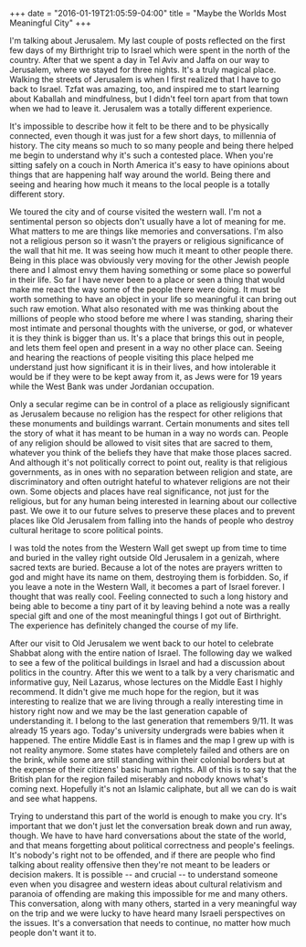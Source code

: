 +++
date = "2016-01-19T21:05:59-04:00"
title = "Maybe the Worlds Most Meaningful City"
+++

I'm talking about Jerusalem. My last couple of posts reflected on the first few days of my Birthright trip to Israel which were spent in the north of the country. After that we spent a day in Tel Aviv and Jaffa on our way to Jerusalem, where we stayed for three nights. It's a truly magical place. Walking the streets of Jerusalem is when I first realized that I have to go back to Israel. Tzfat was amazing, too, and inspired me to start learning about Kaballah and mindfulness, but I didn't feel torn apart from that town when we had to leave it. Jerusalem was a totally different experience.

It's impossible to describe how it felt to be there and to be physically connected, even though it was just for a few short days, to millennia of history. The city means so much to so many people and being there helped me begin to understand why it's such a contested place. When you're sitting safely on a couch in North America it's easy to have opinions about things that are happening half way around the world. Being there and seeing and hearing how much it means to the local people is a totally different story.

We toured the city and of course visited the western wall. I'm not a sentimental person so objects don't usually have a lot of meaning for me. What matters to me are things like memories and conversations. I'm also not a religious person so it wasn't the prayers or religious significance of the wall that hit me. It was seeing how much it meant to other people there. Being in this place was obviously very moving for the other Jewish people there and I almost envy them having something or some place so powerful in their life. So far I have never been to a place or seen a thing that would make me react the way some of the people there were doing. It must be worth something to have an object in your life so meaningful it can bring out such raw emotion. What also resonated with me was thinking about the millions of people who stood before me where I was standing, sharing their most intimate and personal thoughts with the universe, or god, or whatever it is they think is bigger than us. It's a place that brings this out in people, and lets them feel open and present in a way no other place can. Seeing and hearing the reactions of people visiting this place helped me understand just how significant it is in their lives, and how intolerable it would be if they were to be kept away from it, as Jews were for 19 years while the West Bank was under Jordanian occupation.

Only a secular regime can be in control of a place as religiously significant as Jerusalem because no religion has the respect for other religions that these monuments and buildings warrant. Certain monuments and sites tell the story of what it has meant to be human in a way no words can. People of any religion should be allowed to visit sites that are sacred to them, whatever you think of the beliefs they have that make those places sacred. And although it's not politically correct to point out, reality is that religious governments, as in ones with no separation between religion and state, are discriminatory and often outright hateful to whatever religions are not their own. Some objects and places have real significance, not just for the religious, but for any human being interested in learning about our collective past. We owe it to our future selves to preserve these places and to prevent places like Old Jerusalem from falling into the hands of people who destroy cultural heritage to score political points.

I was told the notes from the Western Wall get swept up from time to time and buried in the valley right outside Old Jerusalem in a genizah, where sacred texts are buried. Because a lot of the notes are prayers written to god and might have its name on them, destroying them is forbidden. So, if you leave a note in the Western Wall, it becomes a part of Israel forever. I thought that was really cool. Feeling connected to such a long history and being able to become a tiny part of it by leaving behind a note was a really special gift and one of the most meaningful things I got out of Birthright. The experience has definitely changed the course of my life.

After our visit to Old Jerusalem we went back to our hotel to celebrate Shabbat along with the entire nation of Israel. The following day we walked to see a few of the political buildings in Israel and had a discussion about politics in the country. After this we went to a talk by a very charismatic and informative guy, Neil Lazarus, whose lectures on the Middle East I highly recommend. It didn't give me much hope for the region, but it was interesting to realize that we are living through a really interesting time in history right now and we may be the last generation capable of understanding it. I belong to the last generation that remembers 9/11. It was already 15 years ago. Today's university undergrads were babies when it happened. The entire Middle East is in flames and the map I grew up with is not reality anymore. Some states have completely failed and others are on the brink, while some are still standing within their colonial borders but at the expense of their citizens' basic human rights. All of this is to say that the British plan for the region failed miserably and nobody knows what's coming next. Hopefully it's not an Islamic caliphate, but all we can do is wait and see what happens.

Trying to understand this part of the world is enough to make you cry. It's important that we don't just let the conversation break down and run away, though. We have to have hard conversations about the state of the world, and that means forgetting about political correctness and people's feelings. It's nobody's right not to be offended, and if there are people who find talking about reality offensive then they're not meant to be leaders or decision makers. It is possible -- and crucial -- to understand someone even when you disagree and western ideas about cultural relativism and paranoia of offending are making this impossible for me and many others. This conversation, along with many others, started in a very meaningful way on the trip and we were lucky to have heard many Israeli perspectives on the issues. It's a conversation that needs to continue, no matter how much people don't want it to.
